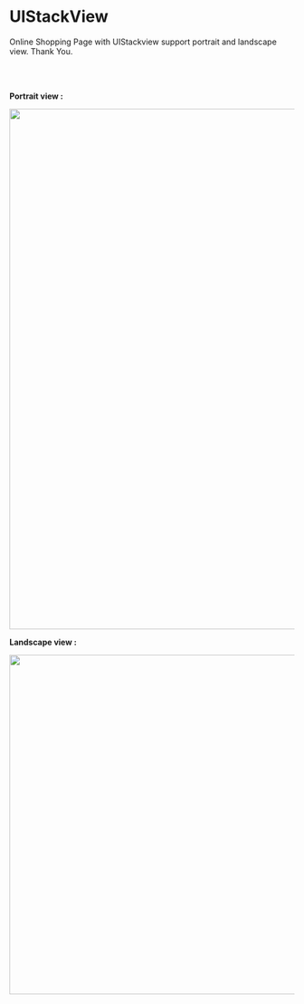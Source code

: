 # UIStackView

<p align="center">


Online Shopping Page with UIStackview
support portrait and landscape view.
Thank You. 

 

  <br><br>  
  
   <b> Portrait view :  </b> 

  <img src="http://katikids.com/UIStackView1.png" height="920" width="600">
 
 
 

  


 <b> Landscape view : </b> 

  <img src="http://katikids.com/UIStackView2.png" height="600" width="920">

 
 </p>
